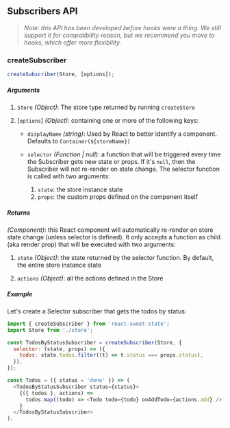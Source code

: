 ## Subscribers API

> _Note: this API has been developed before hooks were a thing. We still support it for compatibility reason, but we recommend you move to hooks, which offer more flexibility._

### createSubscriber

```js
createSubscriber(Store, [options]);
```

##### Arguments

1. `Store` _(Object)_: The store type returned by running `createStore`

2. [`options`] _(Object)_: containing one or more of the following keys:

   - `displayName` _(string)_: Used by React to better identify a component. Defaults to `Container(${storeName})`

   - `selector` _(Function | null)_: a function that will be triggered every time the Subscriber gets new state or props. If it's `null`, then the Subscriber will not re-render on state change. The selector function is called with two arguments:
     1. `state`: the store instance state
     2. `props`: the custom props defined on the component itself

##### Returns

_(Component)_: this React component will automatically re-render on store state change (unless selector is defined). It only accepts a function as child (aka render prop) that will be executed with two arguments:

1. `state` _(Object)_: the state returned by the selector function. By default, the entire store instance state

2. `actions` _(Object)_: all the actions defined in the Store

##### Example

Let's create a Selector subscriber that gets the todos by status:

```js
import { createSubscriber } from 'react-sweet-state';
import Store from './store';

const TodosByStatusSubscriber = createSubscriber(Store, {
  selector: (state, props) => ({
    todos: state.todos.filter((t) => t.status === props.status),
  }),
});

const Todos = ({ status = 'done' }) => (
  <TodosByStatusSubscriber status={status}>
    {({ todos }, actions) =>
      todos.map((todo) => <Todo todo={todo} onAddTodo={actions.add} />)
    }
  </TodosByStatusSubscriber>
);
```
